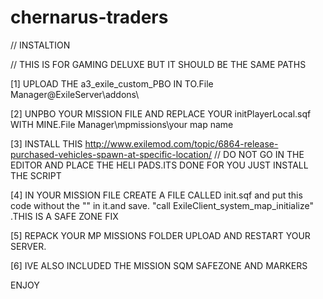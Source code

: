 # chernarus-traders

// INSTALTION

// THIS IS FOR GAMING DELUXE BUT IT SHOULD BE THE SAME PATHS

[1] UPLOAD THE a3_exile_custom_PBO IN TO.File Manager\@ExileServer\addons\

[2] UNPBO YOUR MISSION FILE AND REPLACE YOUR initPlayerLocal.sqf WITH MINE.File Manager\mpmissions\your map name

[3] INSTALL THIS http://www.exilemod.com/topic/6864-release-purchased-vehicles-spawn-at-specific-location/ // DO NOT GO IN THE EDITOR AND PLACE THE HELI PADS.ITS DONE FOR YOU JUST INSTALL THE SCRIPT

[4] IN YOUR MISSION FILE CREATE A FILE CALLED init.sqf and put this code without the "" in it.and save. "call ExileClient_system_map_initialize" .THIS IS A SAFE ZONE FIX

[5] REPACK YOUR MP MISSIONS FOLDER UPLOAD AND RESTART YOUR SERVER.

[6] IVE ALSO INCLUDED THE MISSION SQM SAFEZONE AND MARKERS

ENJOY
